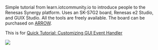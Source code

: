 Simple tutorial from learn.iotcommunity.io to introduce people to the Renesas Synergy platform.
Uses an SK-S7G2 board, Renesas e2 Studio, and GUIX Studio. All the tools are freely available. The board 
can be purchased on [ARROW](https://www.arrow.com/en/products/yssks7g2e30/renesas-electronics).

This is for [Quick Tutorial: Customizing GUI Event Handler](http://learn.iotcommunity.io/t/quick-tutorial-customizing-gui-event-handler/585)

![](../game-board.jpg)